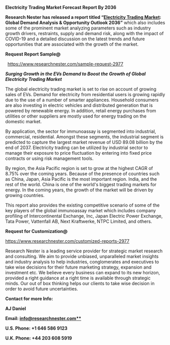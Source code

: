 ﻿
**Electricity Trading Market Forecast Report By 2036**

**Research Nester has released a report titled “[Electricity Trading Market](https://www.researchnester.com/reports/electricity-trading-market/2977): Global Demand Analysis & Opportunity Outlook 2036”** which also includes some of the prominent market analyzing parameters such as industry growth drivers, restraints, supply and demand risk, along with the impact of COVID-19 and a detailed discussion on the latest trends and future opportunities that are associated with the growth of the market.  

**Request Report Sample@**  

` `<https://www.researchnester.com/sample-request-2977> 

***Surging Growth in the EVs Demand to Boost the Growth of Global Electricity Trading Market*** 

The global electricity trading market is set to rise on account of growing sales of EVs. Demand for electricity from residential users is growing rapidly due to the use of a number of smarter appliances. Household consumers are also investing in electric vehicles and distributed generation that is powered by renewable energy. In addition, retail energy purchases from utilities or other suppliers are mostly used for energy trading on the domestic market. 

By application, the sector for immunoassay is segmented into industrial, commercial, residential. Amongst these segments, the industrial segment is predicted to capture the largest market revenue of USD 89.08 billion by the end of 2037. Electricity trading can be utilized by industrial sector to manage their exposure to price fluctuation by entering into fixed price contracts or using risk management tools. 

By region, the Asia Pacific region is set to grow at the highest CAGR of 8.75% over the coming years. Because of the presence of countries such as China, Japan, Asia Pacific is the most important region. India, and the rest of the world. China is one of the world's biggest trading markets for energy. In the coming years, the growth of the market will be driven by growing countries.

This report also provides the existing competitive scenario of some of the key players of the global immunoassay market which includes company profiling of Intercontinental Exchange, Inc, Japan Electric Power Exchange, Tata Power, Vattenfall AB, Next Kraftwerke, NTPC Limited, and others. 

**Request for Customization@**  

<https://www.researchnester.com/customized-reports-2977> 

Research Nester is a leading service provider for strategic market research and consulting. We aim to provide unbiased, unparalleled market insights and industry analysis to help industries, conglomerates and executives to take wise decisions for their future marketing strategy, expansion and investment etc. We believe every business can expand to its new horizon, provided a right guidance at a right time is available through strategic minds. Our out of box thinking helps our clients to take wise decision in order to avoid future uncertainties. 

**Contact for more Info:** 

**AJ Daniel** 

**Email: [info@researchnester.com**](mailto:info@researchnester.com)** 

**U.S. Phone: +1 646 586 9123**  

**U.K. Phone: +44 203 608 5919** 










